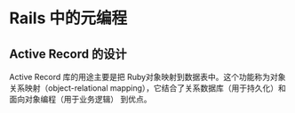 # Rails 中的元编程
## Active Record 的设计
Active Record 库的用途主要是把 Ruby对象映射到数据表中。这个功能称为对象关系映射（object-relational mapping），它结合了关系数据库（用于持久化）和面向对象编程（用于业务逻辑） 到优点。
